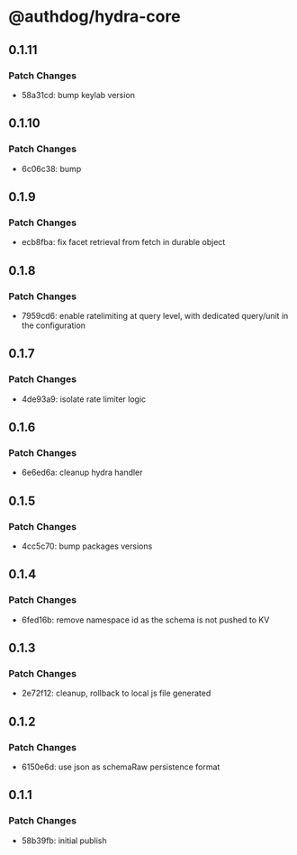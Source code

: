 # @authdog/hydra-core

## 0.1.11

### Patch Changes

- 58a31cd: bump keylab version

## 0.1.10

### Patch Changes

- 6c06c38: bump

## 0.1.9

### Patch Changes

- ecb8fba: fix facet retrieval from fetch in durable object

## 0.1.8

### Patch Changes

- 7959cd6: enable ratelimiting at query level, with dedicated query/unit in the configuration

## 0.1.7

### Patch Changes

- 4de93a9: isolate rate limiter logic

## 0.1.6

### Patch Changes

- 6e6ed6a: cleanup hydra handler

## 0.1.5

### Patch Changes

- 4cc5c70: bump packages versions

## 0.1.4

### Patch Changes

- 6fed16b: remove namespace id as the schema is not pushed to KV

## 0.1.3

### Patch Changes

- 2e72f12: cleanup, rollback to local js file generated

## 0.1.2

### Patch Changes

- 6150e6d: use json as schemaRaw persistence format

## 0.1.1

### Patch Changes

- 58b39fb: initial publish
